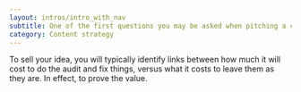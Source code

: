 ```yaml
---
layout: intros/intro_with_nav
subtitle: One of the first questions you may be asked when pitching a content audit, is what the return on investment will be.
category: Content strategy
---
```


To sell your idea, you will typically identify links between how much it will cost to do the audit and fix things, versus what it costs to leave them as they are. In effect, to prove the value.
